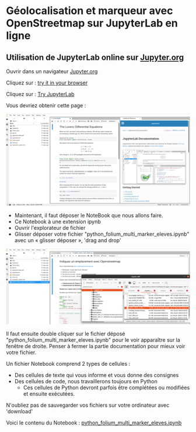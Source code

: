 Géolocalisation et marqueur avec OpenStreetmap sur JupyterLab en ligne
=======================================================================

Utilisation de JupyterLab online sur [Jupyter.org](https://jupyter.org/)
------------------------------------------------------------------------

Ouvrir dans un navigateur [Jupyter.org](https://jupyter.org/)

Cliquez sur : [try it in your browser](https://jupyter.org/try)

Cliquez sur : [Try JupyterLab](https://mybinder.org/v2/gh/jupyterlab/jupyterlab-demo/master?urlpath=lab/tree/demo)

Vous devriez obtenir cette page :

![jupyterlab0](../images/jupyterlab0.png)

- Maintenant, il faut déposer le NoteBook que nous allons faire.
- Ce Notebook à une extension ipynb
- Ouvrir l'explorateur de fichier
- Glisser déposer votre fichier "python_folium_multi_marker_eleves.ipynb" avec un « glisser déposer », 'drag and drop'

![jupyterlab1](../images/jupyterlab1.png)

Il faut ensuite double cliquer sur le fichier déposé "python_folium_multi_marker_eleves.ipynb" pour le voir apparaître sur la fenêtre de droite. Penser à fermer la partie documentation pour mieux voir votre fichier.

Un fichier Notebook comprend 2 types de cellules :

- Des cellules de texte qui vous informe et vous donne des consignes
- Des cellules de code, nous travaillerons toujours en Python
    - Ces cellules de Python devront parfois être complétées ou modifiées et ensuite exécutées.

N'oubliez pas de sauvegarder vos fichiers sur votre ordinateur avec 'download'

Voici le contenu du Notebook :  [python_folium_multi_marker_eleves.ipynb](python_folium_multi_marker_eleves.ipynb)
